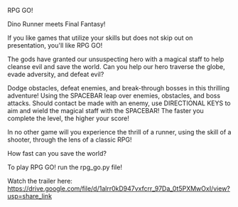 RPG GO!

Dino Runner meets Final Fantasy!

If you like games that utilize your skills but does not skip out on presentation, you'll like RPG GO!

The gods have granted our unsuspecting hero with a magical staff to help cleanse evil and save the world. Can you help our hero traverse the globe, evade adversity, and defeat evil?

Dodge obstacles, defeat enemies, and break-through bosses in this thrilling adventure! Using the SPACEBAR leap over enemies, obstacles, and boss attacks. Should contact be made with an enemy, use DIRECTIONAL KEYS to aim and wield the magical staff with the SPACEBAR! The faster you complete the level, the higher your score!

In no other game will you experience the thrill of a runner, using the skill of a shooter, through the lens of a classic RPG!

How fast can you save the world? 

To play RPG GO! run the rpg_go.py file!

Watch the trailer here: https://drive.google.com/file/d/1alrr0kD947vxfcrr_97Da_0t5PXMwOxI/view?usp=share_link